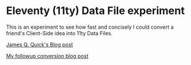 # Eleventy (11ty) Data File experiment

This is an experiment to see how fast and concisely I could convert a friend's Client-Side idea into 11ty Data Files.

[James Q. Quick's Blog post](https://www.jamesqquick.com/blog/build-a-pokedex-with-vanilla-javascript)

[My followup conversion blog post](https://bryanlrobinson.com/blog/adapt-client-side-javascript-for-use-in-11ty-eleventy-data-files/)

